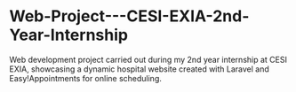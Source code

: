 # Web-Project---CESI-EXIA-2nd-Year-Internship
Web development project carried out during my 2nd year internship at CESI EXIA, showcasing a dynamic hospital website created with Laravel and Easy!Appointments for online scheduling.
